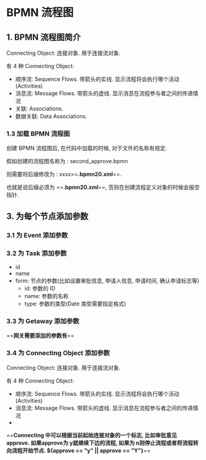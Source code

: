 # BPMN 流程图

## 1. BPMN 流程图简介



Connecting Object: 连接对象. 用于连接流对象. 

有 4 种 Connecting Object:

- 顺序流: Sequence Flows. 带箭头的实线. 显示流程将会执行哪个活动(Activities)
- 消息流: Message Flows. 带箭头的虚线. 显示消息在流程参与者之间的传递情况
- 关联: Associations. 
- 数据关联: Data Associations.



### 1.3 加载 BPMN 流程图

创建 BPMN 流程图后, 在代码中加载的时候, 对于文件的名称有规定.

假如创建的流程图名称为 : second_approve.bpmn

则需要将后缀修改为 : xxxx==**.bpmn20.xml**==. 

也就是说后缀必须为 ==**.bpmn20.xml**==, 否则在创建流程定义对象的时候会报空指针.

## 3. 为每个节点添加参数



### 3.1 为 Event 添加参数



### 3.2 为 Task 添加参数

- id
- name
- form: 节点的参数(比如设置审批信息, 申请人信息, 申请时间, 确认申请标志等)
  - id: 参数的 ID
  - name: 参数的名称
  - type: 参数的类型(Date 类型需要指定格式)



### 3.3 为 Getaway 添加参数

==**网关需要添加的参数有**==



### 3.4 为 Connecting Object 添加参数

Connecting Object: 连接对象. 用于连接流对象. 

有 4 种 Connecting Object:

- 顺序流: Sequence Flows. 带箭头的实线. 显示流程将会执行哪个活动(Activities)
- 消息流: Message Flows. 带箭头的虚线. 显示消息在流程参与者之间的传递情况
- 



==**Connecting 中可以根据当前起始连接对象的一个标志, 比如审批意见approve. 如果approve为 y就继续下边的流程, 如果为 n则停止流程或者将流程转向流程开始节点. ${approve == "y" || approve == "Y"}**==